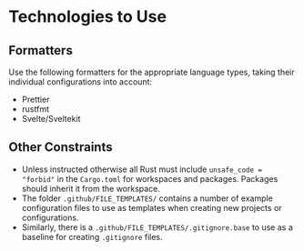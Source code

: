 # Technologies to Use

## Formatters

Use the following formatters for the appropriate language types, taking their individual configurations into account:

- Prettier
- rustfmt
- Svelte/Sveltekit

## Other Constraints

- Unless instructed otherwise all Rust must include `unsafe_code = "forbid"` in the `Cargo.toml` for workspaces and packages. Packages should inherit it from the workspace.
- The folder `.github/FILE_TEMPLATES/` contains a number of example configuration files to use as templates when creating new projects or configurations.
- Similarly, there is a `.github/FILE_TEMPLATES/.gitignore.base` to use as a baseline for creating `.gitignore` files.
